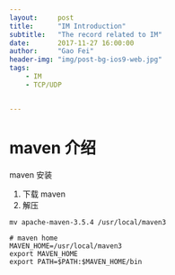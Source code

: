 ```yaml
---
layout:     post
title:      "IM Introduction"
subtitle:   "The record related to IM"
date:       2017-11-27 16:00:00
author:     "Gao Fei"
header-img: "img/post-bg-ios9-web.jpg"
tags:
    - IM
    - TCP/UDP


---
```



# maven 介绍

maven 安装
1. 下载 maven
2. 解压

```
mv apache-maven-3.5.4 /usr/local/maven3
```

```
# maven home
MAVEN_HOME=/usr/local/maven3
export MAVEN_HOME
export PATH=$PATH:$MAVEN_HOME/bin

```

